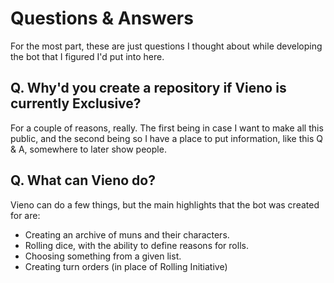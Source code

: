 # Questions & Answers
For the most part, these are just questions I thought about while developing the bot that I figured I'd put into here.

## Q. Why'd you create a repository if Vieno is currently Exclusive?
For a couple of reasons, really. The first being in case I want to make all this public, and the second being so I have a place to put information, like this Q & A, somewhere to later show people.

## Q. What can Vieno do?
Vieno can do a few things, but the main highlights that the bot was created for are:
- Creating an archive of muns and their characters.
- Rolling dice, with the ability to define reasons for rolls.
- Choosing something from a given list.
- Creating turn orders (in place of Rolling Initiative)